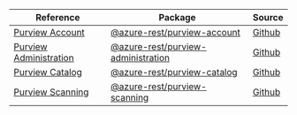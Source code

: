 | Reference | Package | Source |
|---|---|---|
|[Purview Account](purview-account-rest-readme.md)|[@azure-rest/purview-account](https://www.npmjs.com/package/@azure-rest/purview-account)|[Github](https://github.com/Azure/azure-sdk-for-js/blob/main/sdk/purview/purview-account-rest)|
|[Purview Administration](purview-administration-rest-readme.md)|[@azure-rest/purview-administration](https://www.npmjs.com/package/@azure-rest/purview-administration)|[Github](https://github.com/Azure/azure-sdk-for-js/blob/main/sdk/purview/purview-administration-rest)|
|[Purview Catalog](purview-catalog-rest-readme.md)|[@azure-rest/purview-catalog](https://www.npmjs.com/package/@azure-rest/purview-catalog)|[Github](https://github.com/Azure/azure-sdk-for-js/blob/main/sdk/purview/purview-catalog-rest)|
|[Purview Scanning](purview-scanning-rest-readme.md)|[@azure-rest/purview-scanning](https://www.npmjs.com/package/@azure-rest/purview-scanning)|[Github](https://github.com/Azure/azure-sdk-for-js/blob/main/sdk/purview/purview-scanning-rest)|
